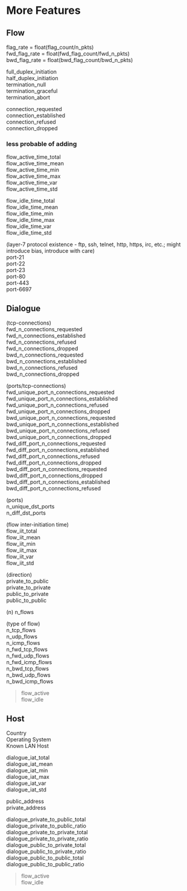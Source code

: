 # More Features  
## Flow  
flag_rate = float(flag_count/n_pkts)  
fwd_flag_rate = float(fwd_flag_count/fwd_n_pkts)  
bwd_flag_rate = float(bwd_flag_count/bwd_n_pkts)  

full_duplex_initiation  
half_duplex_initiation  
termination_null  
termination_graceful  
termination_abort  

connection_requested  
connection_established  
connection_refused  
connection_dropped  

### less probable of adding  
flow_active_time_total  
flow_active_time_mean  
flow_active_time_min  
flow_active_time_max  
flow_active_time_var  
flow_active_time_std  

flow_idle_time_total  
flow_idle_time_mean  
flow_idle_time_min  
flow_idle_time_max  
flow_idle_time_var  
flow_idle_time_std  

(layer-7 protocol existence - ftp, ssh, telnet, http, https, irc, etc.; might introduce bias, introduce with care)  
port-21  
port-22  
port-23  
port-80  
port-443  
port-6697  


## Dialogue  
(tcp-connections)  
fwd_n_connections_requested  
fwd_n_connections_established  
fwd_n_connections_refused  
fwd_n_connections_dropped  
bwd_n_connections_requested  
bwd_n_connections_established  
bwd_n_connections_refused  
bwd_n_connections_dropped  
  
(ports/tcp-connections)  
fwd_unique_port_n_connections_requested  
fwd_unique_port_n_connections_established  
fwd_unique_port_n_connections_refused  
fwd_unique_port_n_connections_dropped  
bwd_unique_port_n_connections_requested  
bwd_unique_port_n_connections_established  
bwd_unique_port_n_connections_refused  
bwd_unique_port_n_connections_dropped  
fwd_diff_port_n_connections_requested  
fwd_diff_port_n_connections_established  
fwd_diff_port_n_connections_refused  
fwd_diff_port_n_connections_dropped  
bwd_diff_port_n_connections_requested  
bwd_diff_port_n_connections_dropped  
bwd_diff_port_n_connections_established  
bwd_diff_port_n_connections_refused  

(ports)  
n_unique_dst_ports  
n_diff_dst_ports  

(flow inter-initiation time)  
flow_iit_total  
flow_iit_mean  
flow_iit_min  
flow_iit_max  
flow_iit_var  
flow_iit_std  

(direction)  
private_to_public  
private_to_private  
public_to_private  
public_to_public  

(n)
n_flows  

(type of flow)  
n_tcp_flows  
n_udp_flows  
n_icmp_flows  
n_fwd_tcp_flows  
n_fwd_udp_flows  
n_fwd_icmp_flows  
n_bwd_tcp_flows  
n_bwd_udp_flows  
n_bwd_icmp_flows  
>flow_active  
>flow_idle  

## Host  
Country  
Operating System  
Known LAN Host  

dialogue_iat_total  
dialogue_iat_mean  
dialogue_iat_min  
dialogue_iat_max  
dialogue_iat_var  
dialogue_iat_std  

public_address  
private_address  

dialogue_private_to_public_total  
dialogue_private_to_public_ratio  
dialogue_private_to_private_total  
dialogue_private_to_private_ratio  
dialogue_public_to_private_total  
dialogue_public_to_private_ratio  
dialogue_public_to_public_total  
dialogue_public_to_public_ratio  

>flow_active  
>flow_idle  